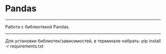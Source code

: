 # Pandas
***
Работа с библиотекой Pandas.
***
Для установки библиотек/зависимостей, в терминале набрать: 
pip install -r requirements.txt

